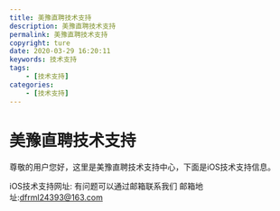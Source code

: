 ```yaml
---
title: 美豫直聘技术支持
description: 美豫直聘技术支持
permalink: 美豫直聘技术支持
copyright: ture
date: 2020-03-29 16:20:11
keywords: 技术支持
tags:
    - [技术支持]
categories:
    - [技术支持]
---
```


# 美豫直聘技术支持

尊敬的用户您好，这里是美豫直聘技术支持中心，下面是iOS技术支持信息。

iOS技术支持网址:
有问题可以通过邮箱联系我们
邮箱地址:dfrml24393@163.com
